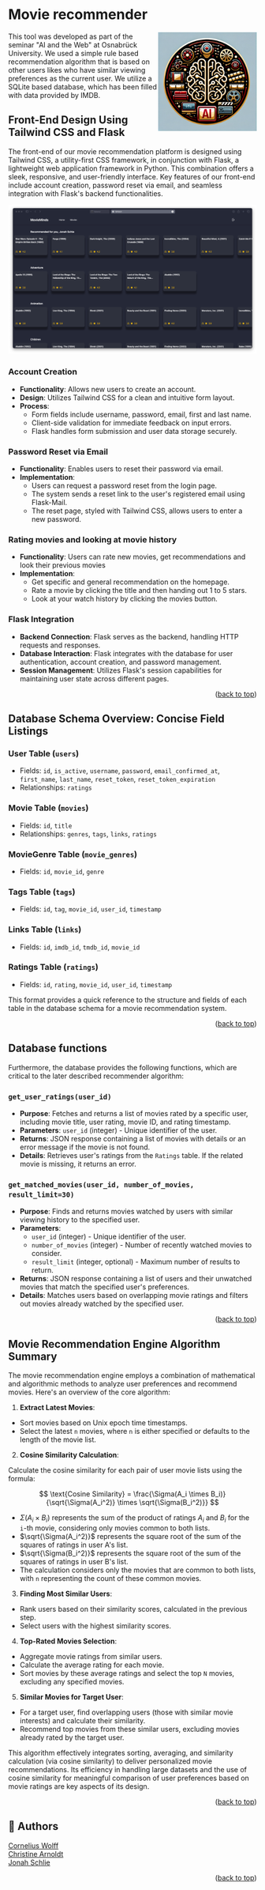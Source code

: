 # Movie recommender
<p>
<img align='right' src="graphics/logo.png" width="200">
<p>This tool was developed as part of the seminar "AI and the Web" at Osnabrück University. We used a simple rule based recommendation algorithm that is based on other users likes who have similar viewing preferences as the current user. We utilize a SQLite based database, which has been filled with data provided by IMDB.</p>

## Front-End Design Using Tailwind CSS and Flask

The front-end of our movie recommendation platform is designed using Tailwind CSS, a utility-first CSS framework, in conjunction with Flask, a lightweight web application framework in Python. This combination offers a sleek, responsive, and user-friendly interface. Key features of our front-end include account creation, password reset via email, and seamless integration with Flask's backend functionalities.

<div align="center">
  <img src="graphics/img.png" alt="Our front end design">
</div>

### Account Creation

- **Functionality**: Allows new users to create an account.
- **Design**: Utilizes Tailwind CSS for a clean and intuitive form layout.
- **Process**:
  - Form fields include username, password, email, first and last name.
  - Client-side validation for immediate feedback on input errors.
  - Flask handles form submission and user data storage securely.

### Password Reset via Email

- **Functionality**: Enables users to reset their password via email.
- **Implementation**:
  - Users can request a password reset from the login page.
  - The system sends a reset link to the user's registered email using Flask-Mail.
  - The reset page, styled with Tailwind CSS, allows users to enter a new password.

### Rating movies and looking at movie history
- **Functionality**: Users can rate new movies, get recommendations and look their previous movies
- **Implementation**:
  - Get specific and general recommendation on the homepage.
  - Rate a movie by clicking the title and then handing out 1 to 5 stars.
  - Look at your watch history by clicking the movies button.

### Flask Integration

- **Backend Connection**: Flask serves as the backend, handling HTTP requests and responses.
- **Database Interaction**: Flask integrates with the database for user authentication, account creation, and password management.
- **Session Management**: Utilizes Flask's session capabilities for maintaining user state across different pages.

<p align="right">(<a href="#top">back to top</a>)</p>

## Database Schema Overview: Concise Field Listings

### User Table (`users`)
- Fields: `id`, `is_active`, `username`, `password`, `email_confirmed_at`, `first_name`, `last_name`, `reset_token`, `reset_token_expiration`
- Relationships: `ratings`

### Movie Table (`movies`)
- Fields: `id`, `title`
- Relationships: `genres`, `tags`, `links`, `ratings`

### MovieGenre Table (`movie_genres`)
- Fields: `id`, `movie_id`, `genre`

### Tags Table (`tags`)
- Fields: `id`, `tag`, `movie_id`, `user_id`, `timestamp`

### Links Table (`links`)
- Fields: `id`, `imdb_id`, `tmdb_id`, `movie_id`

### Ratings Table (`ratings`)
- Fields: `id`, `rating`, `movie_id`, `user_id`, `timestamp`

This format provides a quick reference to the structure and fields of each table in the database schema for a movie recommendation system.

<p align="right">(<a href="#top">back to top</a>)</p>

## Database functions
Furthermore, the database provides the following functions, which are critical to the later described recommender algorithm:

### `get_user_ratings(user_id)`

- **Purpose**: Fetches and returns a list of movies rated by a specific user, including movie title, user rating, movie ID, and rating timestamp.
- **Parameters**: `user_id` (integer) - Unique identifier of the user.
- **Returns**: JSON response containing a list of movies with details or an error message if the movie is not found.
- **Details**: Retrieves user's ratings from the `Ratings` table. If the related movie is missing, it returns an error.

### `get_matched_movies(user_id, number_of_movies, result_limit=30)`

- **Purpose**: Finds and returns movies watched by users with similar viewing history to the specified user.
- **Parameters**: 
  - `user_id` (integer) - Unique identifier of the user.
  - `number_of_movies` (integer) - Number of recently watched movies to consider.
  - `result_limit` (integer, optional) - Maximum number of results to return.
- **Returns**: JSON response containing a list of users and their unwatched movies that match the specified user's preferences.
- **Details**: Matches users based on overlapping movie ratings and filters out movies already watched by the specified user.

<p align="right">(<a href="#top">back to top</a>)</p>

## Movie Recommendation Engine Algorithm Summary

The movie recommendation engine employs a combination of mathematical and algorithmic methods to analyze user preferences and recommend movies. Here's an overview of the core algorithm:

1. **Extract Latest Movies**:
 - Sort movies based on Unix epoch time timestamps.
 - Select the latest `n` movies, where `n` is either specified or defaults to the length of the movie list.

2. **Cosine Similarity Calculation**:

Calculate the cosine similarity for each pair of user movie lists using the formula:

$$
\text{Cosine Similarity} = \frac{\Sigma(A_i \times B_i)}{\sqrt{\Sigma(A_i^2)} \times \sqrt{\Sigma(B_i^2)}}
$$

   - $\Sigma(A_i \times B_i)$ represents the sum of the product of ratings $A_i$ and $B_i$ for the `i`-th movie, considering only movies common to both lists.
   - $\sqrt{\Sigma(A_i^2)}$ represents the square root of the sum of the squares of ratings in user A's list.
   - $\sqrt{\Sigma(B_i^2)}$ represents the square root of the sum of the squares of ratings in user B's list.
   - The calculation considers only the movies that are common to both lists, with `n` representing the count of these common movies.

3. **Finding Most Similar Users**:
 - Rank users based on their similarity scores, calculated in the previous step.
 - Select users with the highest similarity scores.

4. **Top-Rated Movies Selection**:
 - Aggregate movie ratings from similar users.
 - Calculate the average rating for each movie.
 - Sort movies by these average ratings and select the top `N` movies, excluding any specified movies.

5. **Similar Movies for Target User**:
 - For a target user, find overlapping users (those with similar movie interests) and calculate their similarity.
 - Recommend top movies from these similar users, excluding movies already rated by the target user.

This algorithm effectively integrates sorting, averaging, and similarity calculation (via cosine similarity) to deliver personalized movie recommendations. Its efficiency in handling large datasets and the use of cosine similarity for meaningful comparison of user preferences based on movie ratings are key aspects of its design.

<p align="right">(<a href="#top">back to top</a>)</p>

## 📝 Authors
[Cornelius Wolff](mailto:cowolff@uos.de)<br/>
[Christine Arnoldt](mailto:carnoldt@uni-osnabrueck.de)<br/>
[Jonah Schlie](mailto:jschlie@uni-osnabrueck.de)<br/>

<p align="right">(<a href="#top">back to top</a>)</p>
